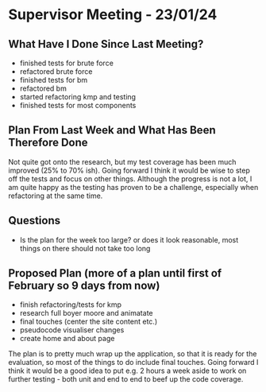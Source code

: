 # Supervisor Meeting - 23/01/24

## What Have I Done Since Last Meeting?
- finished tests for brute force
- refactored brute force
- finished tests for bm
- refactored bm
- started refactoring kmp and testing
- finished tests for most components

## Plan From Last Week and What Has Been Therefore Done

Not quite got onto the research, but my test coverage has been much improved (25% to 70% ish). Going forward I think it would be wise to step off the tests and focus on other things. 
Although the progress is not a lot, I am quite happy as the testing has proven to be a challenge, especially when refactoring at the same time. 


## Questions 
- Is the plan for the week too large? or does it look reasonable, most things on there should not take too long

## Proposed Plan (more of a plan until first of February so 9 days from now)
- finish refactoring/tests for kmp
- research full boyer moore and animatate
- final touches (center the site content etc.)
- pseudocode visualiser changes
- create home and about page

 The plan is to pretty much wrap up the application, so that it is ready for the evaluation, so most of the things to do include final touches. Going forward I think it would be a good idea to put e.g. 2 hours a week aside to work on further testing - both unit and end to end to beef up the code coverage.
